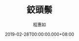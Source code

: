 ---
issue: 315
title: 鉸頭鬃
author: 程惠如
date: 2019-02-28T00:00:00.000+08:00
topic: 懷想
difficulty: 1
wikidata: Q98095749
wikidata_link: https://www.wikidata.org/wiki/Q98095749
---